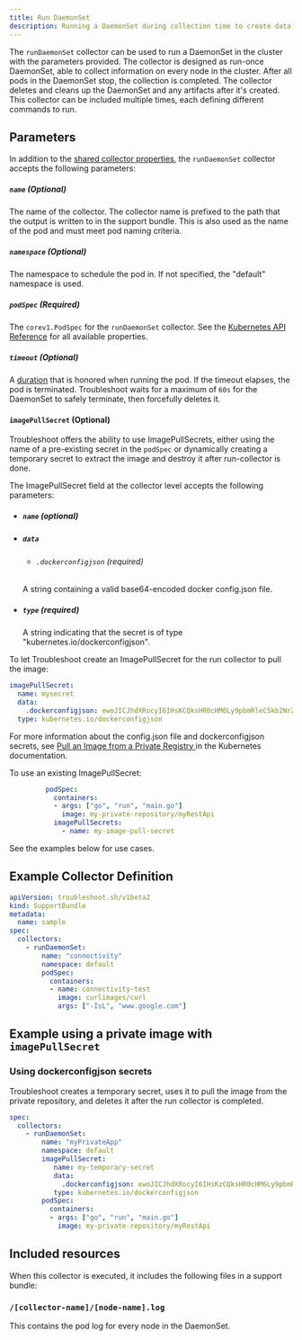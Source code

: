 ```yaml
---
title: Run DaemonSet
description: Running a DaemonSet during collection time to create data
---
```


The `runDaemonSet` collector can be used to run a DaemonSet in the cluster with the parameters provided. The collector is designed as run-once DaemonSet, able to collect information on every node in the cluster. After all pods in the DaemonSet stop, the collection is completed.
The collector deletes and cleans up the DaemonSet and any artifacts after it's created.
This collector can be included multiple times, each defining different commands to run.

## Parameters

In addition to the [shared collector properties](https://troubleshoot.sh/docs/collect/collectors/#shared-properties), the `runDaemonSet` collector accepts the following parameters:

##### `name` (Optional)
The name of the collector. The collector name is prefixed to the path that the output is written to in the support bundle.
This is also used as the name of the pod and must meet pod naming criteria.

##### `namespace` (Optional)
The namespace to schedule the pod in. If not specified, the "default" namespace is used.

##### `podSpec` (Required)

The `corev1.PodSpec` for the `runDaemonSet` collector. See the [Kubernetes API Reference](https://kubernetes.io/docs/reference/kubernetes-api/workload-resources/pod-v1/#PodSpec) for all available properties.

##### `timeout` (Optional)
A [duration](https://golang.org/pkg/time/#Duration) that is honored when running the pod. If the timeout elapses, the pod is terminated. Troubleshoot waits for a maximum of `60s` for the DaemonSet to safely terminate, then forcefully deletes it.

#### `imagePullSecret` (Optional)

Troubleshoot offers the ability to use ImagePullSecrets, either using the name of a pre-existing secret in the `podSpec` or dynamically creating a temporary secret to extract the image and destroy it after run-collector is done.

The ImagePullSecret field at the collector level accepts the following parameters:
  - ##### `name` (optional)
  - ##### `data`
      - ###### `.dockerconfigjson` (required)
      A string containing a valid base64-encoded docker config.json file.
  - ##### `type` (required)
    A string indicating that the secret is of type "kubernetes.io/dockerconfigjson".

To let Troubleshoot create an ImagePullSecret for the run collector to pull the image:
```yaml
imagePullSecret:
  name: mysecret
  data:
    .dockerconfigjson: ewoJICJhdXRocyI6IHsKCQksHR0cHM6Ly9pbmRleC5kb2NrZXIuaW8vdjEvIjoge30KCX0sCgkiSHR0cEhlYWRlcnMiOiB7CgkJIlVzZXItQWdlbnQiOiAiRG9ja2VyLUNsaWVudC8xOS4wMy4xMiAoZGFyd2luKSIKCX0sCgkiY3JlZHNTdG9yZSI6ICJkZXNrdG9wIiwKCSJleHBlcmltZW50YWwiOiAiZGlzYWJsZWQiLAoJInN0YWNrT3JjaGVzdHJhdG9yIjogInN3YXJtIgp9
  type: kubernetes.io/dockerconfigjson
```

For more information about the config.json file and dockerconfigjson secrets, see [Pull an Image from a Private Registry
](https://kubernetes.io/docs/tasks/configure-pod-container/pull-image-private-registry/) in the Kubernetes documentation.

To use an existing ImagePullSecret:
```yaml
         podSpec:
           containers:
           - args: ["go", "run", "main.go"]
             image: my-private-repository/myRestApi
           imagePullSecrets:
             - name: my-image-pull-secret
```

See the examples below for use cases.

## Example Collector Definition

```yaml
apiVersion: troubleshoot.sh/v1beta2
kind: SupportBundle
metadata:
  name: sample
spec:
  collectors:
    - runDaemonSet:
        name: "connectivity"
        namespace: default
        podSpec:
          containers:
          - name: connectivity-test
            image: curlimages/curl
            args: ["-IsL", "www.google.com"]

```
## Example using a private image with `imagePullSecret`

### Using dockerconfigjson secrets

Troubleshoot creates a temporary secret, uses it to pull the image from the private repository, and deletes it after the run collector is completed.

```yaml
spec:
  collectors:
    - runDaemonSet:
        name: "myPrivateApp"
        namespace: default
        imagePullSecret:
           name: my-temporary-secret
           data:
             .dockerconfigjson: ewoJICJhdXRocyI6IHsKzCQksHR0cHM6Ly9pbmRleC5kb2NrZXIuaW8vdjEvIjoge30KCX0sCgkiSHR0cEhlYWRlcnMiOiB7CgkJIlVzZXItQWdlbnQiOiAiRG9ja2VyLUNsaWVudC8xOS4wMy4xMiAoZGFyd2luKSIKCX0sCgkiY3JlZHNTdG9yZSI6ICJkZXNrdG9wIiwKCSJleHBlcmltZW50YWwiOiAiZGlzYWJsZWQiLAoJInN0YWNrT3JjaGVzdHJhdG9yIjogInN3YXJtIgp9
           type: kubernetes.io/dockerconfigjson
        podSpec:
          containers:
          - args: ["go", "run", "main.go"]
            image: my-private-repository/myRestApi
```

## Included resources

When this collector is executed, it includes the following files in a support bundle:

### `/[collector-name]/[node-name].log`

This contains the pod log for every node in the DaemonSet.
